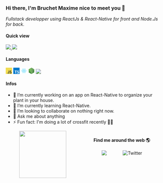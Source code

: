 ### Hi there, I'm Bruchet Maxime nice to meet you 👋

*Fullstack developper using ReactJs & React-Native for front and Node.Js for back.*

#### Quick view

<a href="https://github.com/mbruchetpro/convoychat">
  <img src="https://github-readme-stats.vercel.app/api/top-langs/?username=mbruchetpro&layout=compact&show_icons=true&theme=tokyonight" />
</a>
<a href="https://github.com/mbruchetpro/github-readme-stats">
  <img src="https://github-readme-stats.vercel.app/api?username=mbruchetpro&show_icons=true&theme=tokyonight" />
</a>

#### Languages

<span>
<img height="20" src="https://raw.githubusercontent.com/github/explore/80688e429a7d4ef2fca1e82350fe8e3517d3494d/topics/javascript/javascript.png"/>
<img height="20" src="https://raw.githubusercontent.com/github/explore/80688e429a7d4ef2fca1e82350fe8e3517d3494d/topics/typescript/typescript.png"/>
<img height="20" src="https://raw.githubusercontent.com/github/explore/80688e429a7d4ef2fca1e82350fe8e3517d3494d/topics/react/react.png"/>
<img height="20" src="https://raw.githubusercontent.com/github/explore/80688e429a7d4ef2fca1e82350fe8e3517d3494d/topics/nodejs/nodejs.png"/>
<img height="20" src="https://user-images.githubusercontent.com/674621/71187801-14e60a80-2280-11ea-94c9-e56576f76baf.png"/>
</span>

#### Infos

- 🔭 I’m currently working on an app on React-Native to organize your plant in your house.
- 🌱 I’m currently learning React-Native.
- 👯 I’m looking to collaborate on nothing right now.
- 💬 Ask me about anything
- ⚡ Fun fact: I'm doing a lot of crossfit recently 🏋️‍♂️
<!-- - 🤔 I’m looking for help with ... -->
<!-- - 📫 How to reach me: ... -->
<!-- - 😄 Pronouns: ... -->

<div style="display: flex; justify-content: space-around;">

  <img width="150" height="150" src="https://avatars2.githubusercontent.com/u/36850920?s=400&u=c9b4d221d631d1787871eafc58e0555fe622b175&v=4"/>

<div>
  <h4>Find me around the web 🌎</h4>
<div style='display: flex; justify-content: space-around'>
  <a href="https://www.linkedin.com/in/maxime-bruchet-470537166/">
    <img height="20" src="https://content.linkedin.com/content/dam/me/business/en-us/amp/brand-site/v2/bg/LI-Bug.svg.original.svg"/>
  </a>
  <a>
    <img alt="Twitter" width="20" src="https://raw.githubusercontent.com/anuraghazra/anuraghazra/master/assets/twitter.svg"/>
  </a>
</div>
<div>

</div>